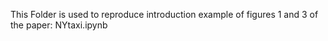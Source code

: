This Folder is used to reproduce introduction example of figures 1 and 3 of the paper: NYtaxi.ipynb

